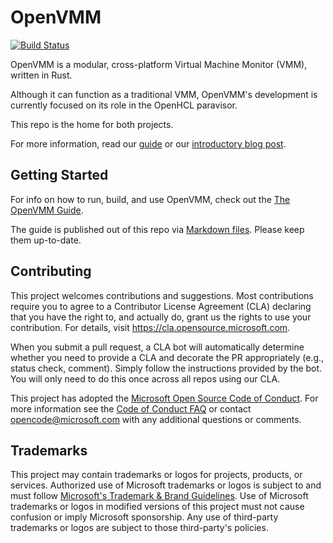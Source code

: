 # OpenVMM

[![Build Status](https://github.com/microsoft/openvmm/actions/workflows/openvmm-ci.yaml/badge.svg?branch=main)](https://github.com/microsoft/openvmm/actions/workflows/openvmm-ci.yaml)

OpenVMM is a modular, cross-platform Virtual Machine Monitor (VMM), written in
Rust.

Although it can function as a traditional VMM, OpenVMM's development is
currently focused on its role in the OpenHCL paravisor.

This repo is the home for both projects.

For more information, read our [guide](https://openvmm.dev/)
or our [introductory blog post](https://techcommunity.microsoft.com/t5/windows-os-platform-blog/openhcl-the-new-open-source-paravisor/ba-p/4273172).

## Getting Started

For info on how to run, build, and use OpenVMM, check out the [The OpenVMM Guide][].

The guide is published out of this repo via [Markdown files](Guide/src/SUMMARY.md).
Please keep them up-to-date.

[The OpenVMM Guide]: https://aka.ms/openvmmguide

## Contributing

This project welcomes contributions and suggestions.  Most contributions require you to agree to a
Contributor License Agreement (CLA) declaring that you have the right to, and actually do, grant us
the rights to use your contribution. For details, visit https://cla.opensource.microsoft.com.

When you submit a pull request, a CLA bot will automatically determine whether you need to provide
a CLA and decorate the PR appropriately (e.g., status check, comment). Simply follow the instructions
provided by the bot. You will only need to do this once across all repos using our CLA.

This project has adopted the [Microsoft Open Source Code of Conduct](https://opensource.microsoft.com/codeofconduct/).
For more information see the [Code of Conduct FAQ](https://opensource.microsoft.com/codeofconduct/faq/) or
contact [opencode@microsoft.com](mailto:opencode@microsoft.com) with any additional questions or comments.

## Trademarks

This project may contain trademarks or logos for projects, products, or services. Authorized use of Microsoft
trademarks or logos is subject to and must follow
[Microsoft's Trademark & Brand Guidelines](https://www.microsoft.com/en-us/legal/intellectualproperty/trademarks/usage/general).
Use of Microsoft trademarks or logos in modified versions of this project must not cause confusion or imply Microsoft sponsorship.
Any use of third-party trademarks or logos are subject to those third-party's policies.
